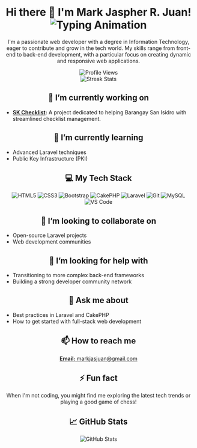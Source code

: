 <h1 align="center">
  Hi there 👋 I'm Mark Jaspher R. Juan!
  <br>
  <img src="https://readme-typing-svg.herokuapp.com/?lines=Web+Developer;Always+Growing&center=true&size=30" alt="Typing Animation"/>
</h1>

<p align="center">
  I'm a passionate web developer with a degree in Information Technology, eager to contribute and grow in the tech world. My skills range from front-end to back-end development, with a particular focus on creating dynamic and responsive web applications.
</p>

<p align="center">
  <img src="https://komarev.com/ghpvc/?username=jaspherxiii&label=Profile%20views&color=0e75b6&style=flat" alt="Profile Views" />
  <br>
  <img src="https://github-readme-streak-stats.herokuapp.com/?user=jaspherxiii&theme=dark&hide_border=true" alt="Streak Stats" />
</p>

<h2 align="center">🔭 I’m currently working on</h2>

<ul>
  <li>
    <strong><a href="https://stgo-sanisidro-skchecklist.com/">SK Checklist</a>:</strong> A project dedicated to helping Barangay San Isidro with streamlined checklist management.
  </li>
</ul>

<h2 align="center">🌱 I’m currently learning</h2>

<ul>
  <li>Advanced Laravel techniques</li>
  <li>Public Key Infrastructure (PKI)</li>
</ul>

<h2 align="center">💻 My Tech Stack</h2>

<p align="center">
  <img src="https://img.shields.io/badge/HTML5-E34F26?style=for-the-badge&logo=html5&logoColor=white" alt="HTML5" />
  <img src="https://img.shields.io/badge/CSS3-1572B6?style=for-the-badge&logo=css3&logoColor=white" alt="CSS3" />
  <img src="https://img.shields.io/badge/Bootstrap-563D7C?style=for-the-badge&logo=bootstrap&logoColor=white" alt="Bootstrap" />
  <img src="https://img.shields.io/badge/CakePHP-D33C43?style=for-the-badge&logo=cakephp&logoColor=white" alt="CakePHP" />
  <img src="https://img.shields.io/badge/Laravel-FF2D20?style=for-the-badge&logo=laravel&logoColor=white" alt="Laravel" />
  <img src="https://img.shields.io/badge/Git-F05032?style=for-the-badge&logo=git&logoColor=white" alt="Git" />
  <img src="https://img.shields.io/badge/MySQL-4479A1?style=for-the-badge&logo=mysql&logoColor=white" alt="MySQL" />
  <img src="https://img.shields.io/badge/Visual_Studio_Code-0078D4?style=for-the-badge&logo=visual%20studio%20code&logoColor=white" alt="VS Code" />
</p>

<h2 align="center">👯 I’m looking to collaborate on</h2>

<ul>
  <li>Open-source Laravel projects</li>
  <li>Web development communities</li>
</ul>

<h2 align="center">🤔 I’m looking for help with</h2>

<ul>
  <li>Transitioning to more complex back-end frameworks</li>
  <li>Building a strong developer community network</li>
</ul>

<h2 align="center">💬 Ask me about</h2>

<ul>
  <li>Best practices in Laravel and CakePHP</li>
  <li>How to get started with full-stack web development</li>
</ul>

<h2 align="center">📫 How to reach me</h2>

<p align="center">
  <a href="mailto:markjasjuan@gmail.com"><strong>Email:</strong> markjasjuan@gmail.com</a><br>
</p>

<h2 align="center">⚡ Fun fact</h2>

<p align="center">When I'm not coding, you might find me exploring the latest tech trends or playing a good game of chess!</p>

<h2 align="center">📈 GitHub Stats</h2>

<p align="center">
  <img src="https://github-readme-stats.vercel.app/api?username=jaspherxiii&show_icons=true&theme=dark&hide_border=true" alt="GitHub Stats" />
</p>

